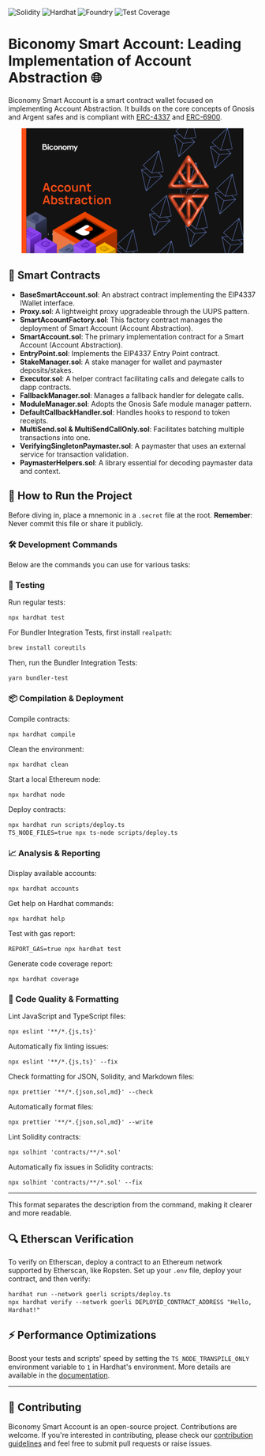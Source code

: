 ![Solidity](https://img.shields.io/badge/Solidity-0.8.17-blue.svg) ![Hardhat](https://img.shields.io/badge/Framework-Hardhat-brightgreen.svg) ![Foundry](https://img.shields.io/badge/Framework-Foundry-orange.svg) ![Test Coverage](https://img.shields.io/badge/Coverage-45%25-red.svg)

# Biconomy Smart Account: Leading Implementation of Account Abstraction 🌐

Biconomy Smart Account is a smart contract wallet focused on implementing Account Abstraction. It builds on the core concepts of Gnosis and Argent safes and is compliant with [ERC-4337](https://eips.ethereum.org/EIPS/eip-4337) and [ERC-6900](https://eips.ethereum.org/EIPS/eip-6900).

<p align="center"><img src="./assets/readme/biconomy-account-abstraction.png" width="450" alt="Biconomy Account Abstraction Banner"></p>

## 📜 Smart Contracts

- **BaseSmartAccount.sol**: An abstract contract implementing the EIP4337 IWallet interface.
- **Proxy.sol**: A lightweight proxy upgradeable through the UUPS pattern.
- **SmartAccountFactory.sol**: This factory contract manages the deployment of Smart Account (Account Abstraction).
- **SmartAccount.sol**: The primary implementation contract for a Smart Account (Account Abstraction).
- **EntryPoint.sol**: Implements the EIP4337 Entry Point contract.
- **StakeManager.sol**: A stake manager for wallet and paymaster deposits/stakes.
- **Executor.sol**: A helper contract facilitating calls and delegate calls to dapp contracts.
- **FallbackManager.sol**: Manages a fallback handler for delegate calls.
- **ModuleManager.sol**: Adopts the Gnosis Safe module manager pattern.
- **DefaultCallbackHandler.sol**: Handles hooks to respond to token receipts.
- **MultiSend.sol & MultiSendCallOnly.sol**: Facilitates batching multiple transactions into one.
- **VerifyingSingletonPaymaster.sol**: A paymaster that uses an external service for transaction validation.
- **PaymasterHelpers.sol**: A library essential for decoding paymaster data and context.

## 🚀 How to Run the Project

Before diving in, place a mnemonic in a `.secret` file at the root. 
**Remember**: Never commit this file or share it publicly.


### 🛠️ Development Commands

Below are the commands you can use for various tasks:

### 🧪 Testing

Run regular tests:
```shell
npx hardhat test
```

For Bundler Integration Tests, first install `realpath`:
```shell
brew install coreutils
```

Then, run the Bundler Integration Tests:
```shell
yarn bundler-test
```

### 📦 Compilation & Deployment

Compile contracts:
```shell
npx hardhat compile
```

Clean the environment:
```shell
npx hardhat clean
```

Start a local Ethereum node:
```shell
npx hardhat node
```

Deploy contracts:
```shell
npx hardhat run scripts/deploy.ts
TS_NODE_FILES=true npx ts-node scripts/deploy.ts
```

### 📈 Analysis & Reporting

Display available accounts:
```shell
npx hardhat accounts
```

Get help on Hardhat commands:
```shell
npx hardhat help
```

Test with gas report:
```shell
REPORT_GAS=true npx hardhat test
```

Generate code coverage report:
```shell
npx hardhat coverage
```

### 🧹 Code Quality & Formatting

Lint JavaScript and TypeScript files:
```shell
npx eslint '**/*.{js,ts}'
```

Automatically fix linting issues:
```shell
npx eslint '**/*.{js,ts}' --fix
```

Check formatting for JSON, Solidity, and Markdown files:
```shell
npx prettier '**/*.{json,sol,md}' --check
```

Automatically format files:
```shell
npx prettier '**/*.{json,sol,md}' --write
```

Lint Solidity contracts:
```shell
npx solhint 'contracts/**/*.sol'
```

Automatically fix issues in Solidity contracts:
```shell
npx solhint 'contracts/**/*.sol' --fix
```
---

This format separates the description from the command, making it clearer and more readable.

## 🔍 Etherscan Verification

To verify on Etherscan, deploy a contract to an Ethereum network supported by Etherscan, like Ropsten. Set up your `.env` file, deploy your contract, and then verify:

```shell
hardhat run --network goerli scripts/deploy.ts
npx hardhat verify --network goerli DEPLOYED_CONTRACT_ADDRESS "Hello, Hardhat!"
```

## ⚡ Performance Optimizations

Boost your tests and scripts' speed by setting the `TS_NODE_TRANSPILE_ONLY` environment variable to `1` in Hardhat's environment. More details are available in the [documentation](https://hardhat.org/guides/typescript.html#performance-optimizations).

---
## 🤝 Contributing

Biconomy Smart Account is an open-source project. Contributions are welcome. If you're interested in contributing, please check our [contribution guidelines](./CONTRIBUTING.md) and feel free to submit pull requests or raise issues.